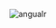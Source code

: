 ![angualr](https://user-images.githubusercontent.com/101908636/190209625-f085a604-5aeb-4a02-bdce-1be6921ee0fd.png)


